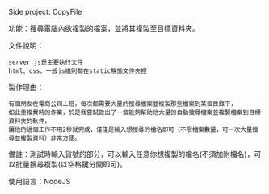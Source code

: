 Side project: CopyFile

功能：搜尋電腦內欲複製的檔案，並將其複製至目標資料夾。

文件說明：

    server.js是主要執行文件
    html、css、一般js檔則都在static靜態文件夾裡

製作理由：

    有個朋友在電商公司上班，每次都需要大量的搜尋檔案並複製那些檔案到某個目錄下，
    如此重複費時的作業，於是我嘗試做出了一個能夠幫助他大量的自動搜尋檔案並複製檔案到目標資料夾的軟件，
    讓他的這個工作不用2秒就完成，僅僅是輸入想搜尋的檔名即可（不限檔案數量，可一次大量搜尋並複製資料）非常方便。

備註：測試時輸入貨號的部分，可以輸入任意你想複製的檔名(不須加附檔名)，可以批量搜尋複製(以空格鍵分開即可)。

使用語言：NodeJS
